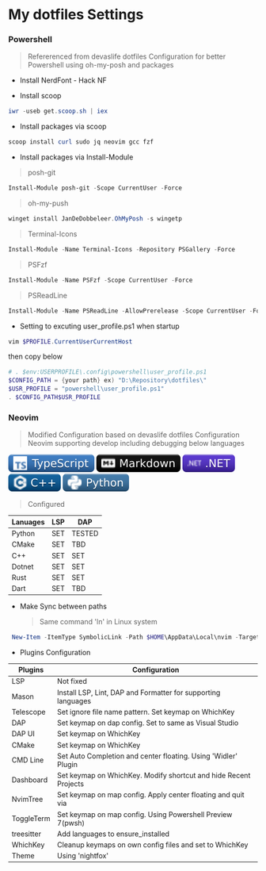 # My dotfiles Settings

### Powershell

> Refererenced from devaslife dotfiles
> Configuration for better Powershell using oh-my-posh and packages

- Install NerdFont - Hack NF

- Install scoop

```powershell
iwr -useb get.scoop.sh | iex
```

- Install packages via scoop
```powershell
scoop install curl sudo jq neovim gcc fzf
```

- Install packages via Install-Module

> posh-git
```powershell
Install-Module posh-git -Scope CurrentUser -Force
```

> oh-my-push
```powershell
winget install JanDeDobbeleer.OhMyPosh -s wingetp
```

> Terminal-Icons
```powershell
Install-Module -Name Terminal-Icons -Repository PSGallery -Force
```

> PSFzf
```powershell
Install-Module -Name PSFzf -Scope CurrentUser -Force
```

> PSReadLine
```powershell
Install-Module -Name PSReadLine -AllowPrerelease -Scope CurrentUser -Force -SkipPublisherCheck
```

- Setting to excuting user_profile.ps1 when startup

```powershell
vim $PROFILE.CurrentUserCurrentHost
```

then copy below

```powershell
# . $env:USERPROFILE\.config\powershell\user_profile.ps1
$CONFIG_PATH = {your path} ex) "D:\Repository\dotfiles\"
$USR_PROFILE = "powershell\user_profile.ps1"
. $CONFIG_PATH$USR_PROFILE
```

### Neovim

> Modified Configuration based on devaslife dotfiles
> Configuration Neovim supporting develop including debugging below languages

![typescript](https://raw.githubusercontent.com/rhkr827/MyBadgeMaker/e69f02a2494f4d2cf1bad1173d5cdde7cde2e86c/badge/typescript.svg)
![markdown](https://raw.githubusercontent.com/rhkr827/MyBadgeMaker/e69f02a2494f4d2cf1bad1173d5cdde7cde2e86c/badge/markdown.svg)
![dotnet](https://raw.githubusercontent.com/rhkr827/MyBadgeMaker/e69f02a2494f4d2cf1bad1173d5cdde7cde2e86c/badge/.net.svg)
![cpp](https://raw.githubusercontent.com/rhkr827/MyBadgeMaker/e69f02a2494f4d2cf1bad1173d5cdde7cde2e86c/badge/cpp.svg)
![python](https://raw.githubusercontent.com/rhkr827/MyBadgeMaker/e69f02a2494f4d2cf1bad1173d5cdde7cde2e86c/badge/python.svg)

> Configured

| Lanuages | LSP | DAP    |
| -------- | --- | ------ |
| Python   | SET | TESTED |
| CMake    | SET | TBD    |
| C++      | SET | SET    |
| Dotnet   | SET | SET    |
| Rust     | SET | SET    |
| Dart     | SET | TBD    |

- Make Sync between paths
  > Same command 'ln' in Linux system

```powershell
 New-Item -ItemType SymbolicLink -Path $HOME\AppData\Local\nvim -Target $HOME\.config\nvim
```

- Plugins Configuration

| Plugins    | Configuration                                                      |
| ---------- | ------------------------------------------------------------------ |
| LSP        | Not fixed                                                          |
| Mason      | Install LSP, Lint, DAP and Formatter for supporting languages      |
| Telescope  | Set ignore file name pattern. Set keymap on WhichKey               |
| DAP        | Set keymap on dap config. Set to same as Visual Studio             |
| DAP UI     | Set keymap on WhichKey                                             |
| CMake      | Set keymap on WhichKey                                             |
| CMD Line   | Set Auto Completion and center floating. Using 'Widler' Plugin     |
| Dashboard  | Set keymap on WhichKey. Modify shortcut and hide Recent Projects   |
| NvimTree   | Set keymap on map config. Apply center floating and quit via <ESC> |
| ToggleTerm | Set keymap on map config. Using Powershell Preview 7(pwsh)         |
| treesitter | Add languages to ensure_installed                                  |
| WhichKey   | Cleanup keymaps on own config files and set to WhichKey            |
| Theme      | Using 'nightfox'                                                   |
